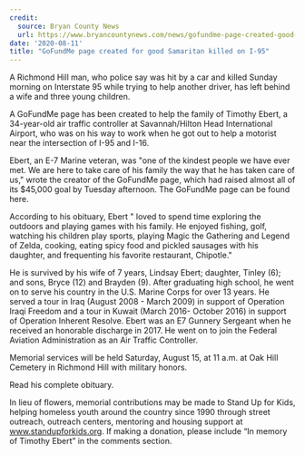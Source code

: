 ```yaml
---
credit:
  source: Bryan County News
  url: https://www.bryancountynews.com/news/gofundme-page-created-good-samaritan-killed-i-95/
date: '2020-08-11'
title: "GoFundMe page created for good Samaritan killed on I-95"
---
```

A Richmond Hill man, who police say was hit by a car and killed Sunday morning on Interstate 95 while trying to help another driver, has left behind a wife and three young children.

A GoFundMe page has been created to help the family of Timothy Ebert, a 34-year-old air traffic controller at Savannah/Hilton Head International Airport, who was on his way to work when he got out to help a motorist near the intersection of I-95 and I-16.

Ebert, an E-7 Marine veteran, was "one of the kindest people we have ever met. We are here to take care of his family the way that he has taken care of us," wrote the creator of the GoFundMe page, which had raised almost all of its $45,000 goal by Tuesday afternoon. The GoFundMe page can be found here.

According to his obituary, Ebert " loved to spend time exploring the outdoors and playing games with his family. He enjoyed fishing, golf, watching his children play sports, playing Magic the Gathering and Legend of Zelda, cooking, eating spicy food and pickled sausages with his daughter, and frequenting his favorite restaurant, Chipotle."

He is survived by his wife of 7 years, Lindsay Ebert; daughter, Tinley (6); and sons, Bryce (12) and Brayden (9). After graduating high school, he went on to serve his country in the U.S. Marine Corps for over 13 years. He served a tour in Iraq (August 2008 - March 2009) in support of Operation Iraqi Freedom and a tour in Kuwait (March 2016- October 2016) in support of Operation Inherent Resolve. Ebert was an E7 Gunnery Sergeant when he received an honorable discharge in 2017. He went on to join the Federal Aviation Administration as an Air Traffic Controller.

Memorial services will be held Saturday, August 15, at 11 a.m. at Oak Hill Cemetery in Richmond Hill with military honors.

Read his complete obituary.

In lieu of flowers, memorial contributions may be made to Stand Up for Kids, helping homeless youth around the country since 1990 through street outreach, outreach centers, mentoring and housing support at www.standupforkids.org.  If making a donation, please include “In memory of Timothy Ebert” in the comments section.
